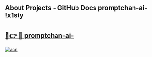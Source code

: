 ## About Projects - GitHub Docs promptchan-ai- !x1sty

# <h2><a href="https://andorid.site?title=promptchan-ai-&ref=13PRO">🔗👉 🔴 promptchan-ai-</a></h2>

[![acn](https://github.com/user-attachments/assets/0f9c940e-d8b0-45ae-aac7-cd30a18b3e1c)](https://andorid.site?title=promptchan-ai-&ref=13PRO)

